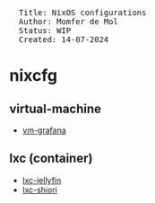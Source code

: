 
<pre>
  Title: NixOS configurations
  Author: Momfer de Mol
  Status: WIP
  Created: 14-07-2024
</pre>

# nixcfg

## virtual-machine

- [vm-grafana](./vm-grafana)

## lxc (container)

- [lxc-jellyfin](./lxc-jellyfin/)
- [lxc-shiori](./lxc-shiori/)
